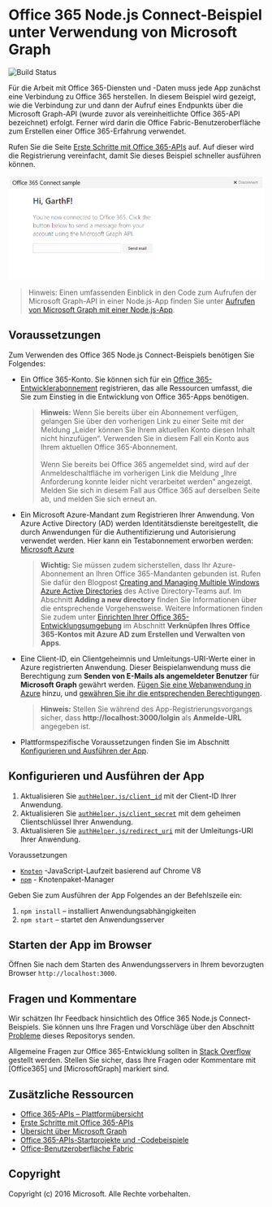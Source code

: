 # Office 365 Node.js Connect-Beispiel unter Verwendung von Microsoft Graph
![Build Status](https://ricalo.visualstudio.com/_apis/public/build/definitions/06256fa7-d8e5-4ca0-8639-7c00eb6f1fe9/10/badge "Build Status")

Für die Arbeit mit Office 365-Diensten und -Daten muss jede App zunächst eine Verbindung zu Office 365 herstellen. In diesem Beispiel wird gezeigt, wie die Verbindung zur und dann der Aufruf eines Endpunkts über die Microsoft Graph-API (wurde zuvor als vereinheitlichte Office 365-API bezeichnet) erfolgt. Ferner wird darin die Office Fabric-Benutzeroberfläche zum Erstellen einer Office 365-Erfahrung verwendet.

Rufen Sie die Seite [Erste Schritte mit Office 365-APIs](http://dev.office.com/getting-started/office365apis?platform=option-node#setup) auf. Auf dieser wird die Registrierung vereinfacht, damit Sie dieses Beispiel schneller ausführen können.

![Screenshot des Office 365 Node.js Connect-Beispiels](../readme-imgs/screenshot.PNG)
> Hinweis: Einen umfassenden Einblick in den Code  zum Aufrufen der Microsoft Graph-API in einer Node.js-App finden Sie unter [Aufrufen von Microsoft Graph mit einer Node.js-App](https://graph.microsoft.io/docs/platform/nodejs).

## Voraussetzungen

Zum Verwenden des Office 365 Node.js Connect-Beispiels benötigen Sie Folgendes:
* Ein Office 365-Konto. Sie können sich für ein [Office 365-Entwicklerabonnement](https://aka.ms/devprogramsignup) registrieren, das alle Ressourcen umfasst, die Sie zum Einstieg in die Entwicklung von Office 365-Apps benötigen.

     > **Hinweis:**
     Wenn Sie bereits über ein Abonnement verfügen, gelangen Sie über den vorherigen Link zu einer Seite mit der Meldung „Leider können Sie Ihrem aktuellen Konto diesen Inhalt nicht hinzufügen“. Verwenden Sie in diesem Fall ein Konto aus Ihrem aktuellen Office 365-Abonnement.<br /><br />
     Wenn Sie bereits bei Office 365 angemeldet sind, wird auf der Anmeldeschaltfläche im vorherigen Link die Meldung „Ihre Anforderung konnte leider nicht verarbeitet werden“ angezeigt. Melden Sie sich in diesem Fall aus Office 365 auf derselben Seite ab, und melden Sie sich erneut an.
* Ein Microsoft Azure-Mandant zum Registrieren Ihrer Anwendung. Von Azure Active Directory (AD) werden Identitätsdienste bereitgestellt, die durch Anwendungen für die Authentifizierung und Autorisierung verwendet werden. Hier kann ein Testabonnement erworben werden: [Microsoft Azure](https://account.windowsazure.com/SignUp)

     > **Wichtig:**
     Sie müssen zudem sicherstellen, dass Ihr Azure-Abonnement an Ihren Office 365-Mandanten gebunden ist. Rufen Sie dafür den Blogpost [Creating and Managing Multiple Windows Azure Active Directories](http://blogs.technet.com/b/ad/archive/2013/11/08/creating-and-managing-multiple-windows-azure-active-directories.aspx) des Active Directory-Teams auf. Im Abschnitt **Adding a new directory** finden Sie Informationen über die entsprechende Vorgehensweise. Weitere Informationen finden Sie zudem unter [Einrichten Ihrer Office 365-Entwicklungsumgebung](https://msdn.microsoft.com/office/office365/howto/setup-development-environment#bk_CreateAzureSubscription) im Abschnitt **Verknüpfen Ihres Office 365-Kontos mit Azure AD zum Erstellen und Verwalten von Apps**.
* Eine Client-ID, ein Clientgeheimnis und Umleitungs-URI-Werte einer in Azure registrierten Anwendung. Dieser Beispielanwendung muss die Berechtigung zum **Senden von E-Mails als angemeldeter Benutzer** für **Microsoft Graph** gewährt werden. [Fügen Sie eine Webanwendung in Azure](https://msdn.microsoft.com/office/office365/HowTo/add-common-consent-manually#bk_RegisterWebApp) hinzu, und [gewähren Sie ihr die entsprechenden Berechtigungen](https://github.com/OfficeDev/O365-Nodejs-Microsoft-Graph-Connect/wiki/Grant-permissions-to-the-Connect-application-in-Azure).

     > **Hinweis:**
     Stellen Sie während des App-Registrierungsvorgangs sicher, dass **http://localhost:3000/lolgin** als **Anmelde-URL** angegeben ist.
     
* Plattformspezifische Voraussetzungen finden Sie im Abschnitt [Konfigurieren und Ausführen der App](#configure-and-run-the-app).

## Konfigurieren und Ausführen der App

1. Aktualisieren Sie [```authHelper.js/client_id```](authHelper.js#L7) mit der Client-ID Ihrer Anwendung.
2. Aktualisieren Sie [```authHelper.js/client_secret```](authHelper.js#L8) mit dem geheimen Clientschlüssel Ihrer Anwendung.
3. Aktualisieren Sie [```authHelper.js/redirect_uri```](authHelper.js#L9) mit der Umleitungs-URI Ihrer Anwendung.

Voraussetzungen
* [```Knoten```](https://nodejs.org/en/) -JavaScript-Laufzeit basierend auf Chrome V8
* [```npm```](https://docs.npmjs.com/getting-started/installing-node) - Knotenpaket-Manager

Geben Sie zum Ausführen der App Folgendes an der Befehlszeile ein:

1. ```npm install``` – installiert Anwendungsabhängigkeiten
2. ```npm start``` – startet den Anwendungsserver


## Starten der App im Browser
Öffnen Sie nach dem Starten des Anwendungsservers in Ihrem bevorzugten Browser ```http://localhost:3000```.

## Fragen und Kommentare

Wir schätzen Ihr Feedback hinsichtlich des Office 365 Node.js Connect-Beispiels. Sie können uns Ihre Fragen und Vorschläge über den Abschnitt [Probleme](https://github.com/OfficeDev/O365-Nodejs-Microsoft-Graph-Connect/issues) dieses Repositorys senden.

Allgemeine Fragen zur Office 365-Entwicklung sollten in [Stack Overflow](http://stackoverflow.com/questions/tagged/Office365+MicrosoftGraph) gestellt werden. Stellen Sie sicher, dass Ihre Fragen oder Kommentare mit [Office365] und [MicrosoftGraph] markiert sind.
  
## Zusätzliche Ressourcen

* [Office 365-APIs – Plattformübersicht](https://msdn.microsoft.com/office/office365/howto/platform-development-overview)
* [Erste Schritte mit Office 365-APIs](http://dev.office.com/getting-started/office365apis)
* [Übersicht über Microsoft Graph](http://graph.microsoft.io)
* [Office 365-APIs-Startprojekte und -Codebeispiele](https://msdn.microsoft.com/office/office365/howto/starter-projects-and-code-samples)
* [Office-Benutzeroberfläche Fabric](https://github.com/OfficeDev/Office-UI-Fabric)

## Copyright
Copyright (c) 2016 Microsoft. Alle Rechte vorbehalten.


